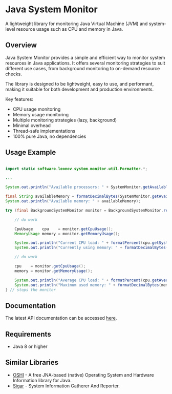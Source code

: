 Java System Monitor
===================
A lightweight library for monitoring Java Virtual Machine (JVM) and system-level resource usage such as CPU and memory in Java.

Overview
--------
Java System Monitor provides a simple and efficient way to monitor system resources in Java applications. It offers several monitoring strategies to suit different use cases, from background monitoring to on-demand resource checks.

The library is designed to be lightweight, easy to use, and performant, making it suitable for both development and production environments.

Key features:
- CPU usage monitoring
- Memory usage monitoring  
- Multiple monitoring strategies (lazy, background)
- Minimal overhead
- Thread-safe implementations
- 100% pure Java, no dependencies

Usage Example
-------------

```java

import static software.leonov.system.monitor.util.Formatter.*;

...

System.out.println("Available processors: " + SystemMonitor.getAvailableProcessors());

final String availableMemory = formatDecimalBytes(SystemMonitor.getAvailableMemory());
System.out.println("Available memory: " + availableMemory);

try (final BackgroundSystemMonitor monitor = BackgroundSystemMonitor.refreshEvery(Duration.ofSeconds(1)).start()) { // don't forget to start

    // do work

    CpuUsage    cpu    = monitor.getCpuUsage();
    MemoryUsage memory = monitor.getMemoryUsage();

    System.out.println("Current CPU load: " + formatPercent(cpu.getSystemCpuLoad()));
    System.out.println("Currently using memory: " + formatDecimalBytes(memory.getUsedMemory()) + " out of " + availableMemory);

    // do work

    cpu    = monitor.getCpuUsage();
    memory = monitor.getMemoryUsage();

    System.out.println("Average CPU load: " + formatPercent(cpu.getAverageSystemCpuLoad()));
    System.out.println("Maximum used memory: " + formatDecimalBytes(memory.getMaxUsedMemory()));
} // stops the monitor
```

Documentation
-------------
The latest API documentation can be accessed [here](https://zleonov.github.io/java-system-monitor/api/latest).

Requirements
------------
- Java 8 or higher

Similar Libraries
-----------------
- [OSHI](https://github.com/oshi/oshi) - A free JNA-based (native) Operating System and Hardware Information library for Java.
- [Sigar](https://github.com/hyperic/sigar) - System Information Gatherer And Reporter.